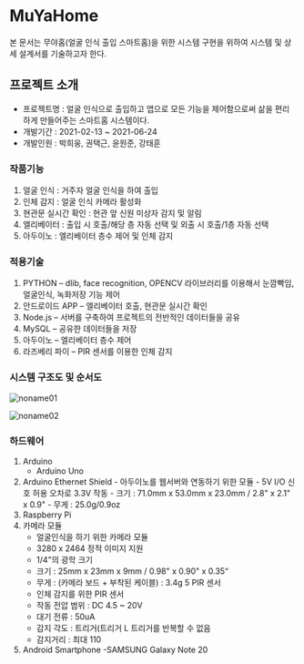 # MuYaHome
본 문서는 무야홈(얼굴 인식 출입 스마트홈)을 위한 시스템 구현을 위하여 시스템 및 상세 설계서를 기술하고자 한다.
## 프로젝트 소개
* 프로젝트명 : 얼굴 인식으로 출입하고 앱으로 모든 기능을 제어함으로써 삶을 편리하게 만들어주는 스마트홈 시스템이다.
* 개발기간 : 2021-02-13 ~ 2021-06-24
* 개발인원 : 박희웅, 권택근, 윤원준, 강태훈
### 작품기능
1. 얼굴 인식 : 거주자 얼굴 인식을 하여 출입
2. 인체 감지 : 얼굴 인식 카메라 활성화
3. 현관문 실시간 확인 : 현관 앞 신원 미상자 감지 및 알림
4. 엘리베이터 : 출입 시 호출/해당 층 자동 선택 및 외출 시 호출/1층 자동 선택
5. 아두이노 : 엘리베이터 층수 제어 및 인체 감지
### 적용기술
1. PYTHON – dlib, face recognition, OPENCV 라이브러리를 이용해서 눈깜빡임, 얼굴인식, 녹화저장 기능 제어
2. 안드로이드 APP – 엘리베이터 호출, 현관문 실시간 확인
3. Node.js – 서버를 구축하여 프로젝트의 전반적인 데이터들을 공유
4. MySQL – 공유한 데이터들을 저장
5. 아두이노 – 엘리베이터 층수 제어
6. 라즈베리 파이 – PIR 센서를 이용한 인체 감지
### 시스템 구조도 및 순서도
![noname01](https://user-images.githubusercontent.com/86356725/123232506-2f9fdc00-d514-11eb-9dff-3387925dd68a.png)

![noname02](https://user-images.githubusercontent.com/86356725/123232527-33cbf980-d514-11eb-9219-262bb5b66c0b.png)
### 하드웨어
1. Arduino
	- Arduino Uno
  2. Arduino Ethernet Shield
	- 아두이노를 웹서버와 연동하기 위한 모듈
	- 5V I/O 신호 허용 오차로 3.3V 작동
	- 크기 : 71.0mm x 53.0mm x 23.0mm / 2.8" x 2.1" x 0.9"
	- 무게 : 25.0g/0.9oz
3. Raspberry Pi
4. 카메라 모듈
	- 얼굴인식을 하기 위한 카메라 모듈
	- 3280 x 2464 정적 이미지 지원
	- 1/4"의 광학 크기
	- 크기 : 25mm x 23mm x 9mm / 0.98" x 0.90" x 0.35“
	- 무게 : (카메라 보드 + 부착된 케이블) : 3.4g
5 PIR 센서
	- 인체 감지를 위한 PIR 센서
	- 작동 전압 범위 : DC 4.5 ~ 20V
	- 대기 전류 : 50uA
	- 감지 각도 : 트리거(트리거 L 트리거를 반복할 수 없음
	- 감지거리 : 최대 110
6. Android Smartphone
	-SAMSUNG Galaxy Note 20
